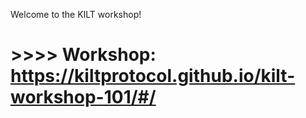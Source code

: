 Welcome to the KILT workshop!  

# >>>> Workshop: https://kiltprotocol.github.io/kilt-workshop-101/#/ 
